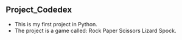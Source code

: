 ## Project_Codedex

- This is my first project in Python. 
- The project is a game called: Rock Paper Scissors Lizard Spock.
